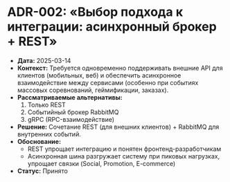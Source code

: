 # ADR-002: «Выбор подхода к интеграции: асинхронный брокер + REST»
- **Дата:** 2025-03-14
- **Контекст:** Требуется одновременно поддерживать внешние API для клиентов (мобильных, веб) и обеспечить асинхронное взаимодействие между сервисами (особенно при событиях массовых соревнований, геймификации, заказах).
- **Рассматриваемые альтернативы:**
  1. Только REST
  2. Событийный брокер RabbitMQ
  3. gRPC (RPC-взаимодействие)
- **Решение:** Сочетание REST (для внешних клиентов) + RabbitMQ для внутренних событий.
- **Обоснование:**
  - REST упрощает интеграцию и понятен фронтенд-разработчикам
  - Асинхронная шина разгружает систему при пиковых нагрузках, упрощает связки (Social, Promotion, E-commerce)
- **Статус:** Принято
